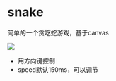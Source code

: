 # snake
简单的一个贪吃蛇游戏，基于canvas

![](https://img.alicdn.com/tfs/TB1razcTVY7gK0jSZKzXXaikpXa-789-790.jpg)

- 用方向键控制
- speed默认150ms，可以调节
